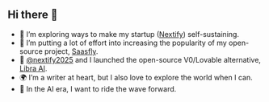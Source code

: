 ## Hi there 👋

- 🤔 I’m exploring ways to make my startup ([Nextify](https://nextify.ltd/)) self-sustaining.
- 🚀 I’m putting a lot of effort into increasing the popularity of my open-source project, [Saasfly](https://github.com/saasfly/saasfly).
- 🔭 [@nextify2025](https://github.com/nextify2025) and I launched the open-source V0/Lovable alternative, [Libra AI](https://libra.dev/).
- 🌍 I’m a writer at heart, but I also love to explore the world when I can.
- 🌊 In the AI era, I want to ride the wave forward.

